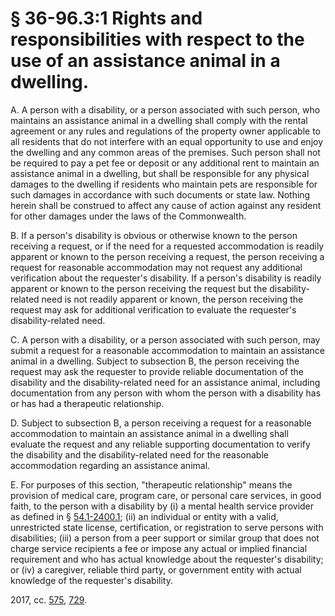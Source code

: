 # § 36-96.3:1 Rights and responsibilities with respect to the use of an assistance animal in a dwelling.

<p>A. A person with a disability, or a person associated with such person, who maintains an assistance animal in a dwelling shall comply with the rental agreement or any rules and regulations of the property owner applicable to all residents that do not interfere with an equal opportunity to use and enjoy the dwelling and any common areas of the premises. Such person shall not be required to pay a pet fee or deposit or any additional rent to maintain an assistance animal in a dwelling, but shall be responsible for any physical damages to the dwelling if residents who maintain pets are responsible for such damages in accordance with such documents or state law. Nothing herein shall be construed to affect any cause of action against any resident for other damages under the laws of the Commonwealth.</p><p>B. If a person's disability is obvious or otherwise known to the person receiving a request, or if the need for a requested accommodation is readily apparent or known to the person receiving a request, the person receiving a request for reasonable accommodation may not request any additional verification about the requester's disability. If a person's disability is readily apparent or known to the person receiving the request but the disability-related need is not readily apparent or known, the person receiving the request may ask for additional verification to evaluate the requester's disability-related need.</p><p>C. A person with a disability, or a person associated with such person, may submit a request for a reasonable accommodation to maintain an assistance animal in a dwelling. Subject to subsection B, the person receiving the request may ask the requester to provide reliable documentation of the disability and the disability-related need for an assistance animal, including documentation from any person with whom the person with a disability has or has had a therapeutic relationship.</p><p>D. Subject to subsection B, a person receiving a request for a reasonable accommodation to maintain an assistance animal in a dwelling shall evaluate the request and any reliable supporting documentation to verify the disability and the disability-related need for the reasonable accommodation regarding an assistance animal.</p><p>E. For purposes of this section, "therapeutic relationship" means the provision of medical care, program care, or personal care services, in good faith, to the person with a disability by (i) a mental health service provider as defined in § <a href='http://law.lis.virginia.gov/vacode/54.1-2400.1/'>54.1-2400.1</a>; (ii) an individual or entity with a valid, unrestricted state license, certification, or registration to serve persons with disabilities; (iii) a person from a peer support or similar group that does not charge service recipients a fee or impose any actual or implied financial requirement and who has actual knowledge about the requester's disability; or (iv) a caregiver, reliable third party, or government entity with actual knowledge of the requester's disability.</p><p>2017, cc. <a href='http://lis.virginia.gov/cgi-bin/legp604.exe?171+ful+CHAP0575'>575</a>, <a href='http://lis.virginia.gov/cgi-bin/legp604.exe?171+ful+CHAP0729'>729</a>.</p>